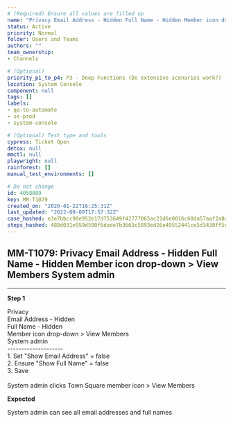 ```yaml
---
# (Required) Ensure all values are filled up
name: "Privacy Email Address - Hidden Full Name - Hidden Member icon drop-down > View Members System admin"
status: Active
priority: Normal
folder: Users and Teams
authors: ""
team_ownership: 
- Channels

# (Optional)
priority_p1_to_p4: P3 - Deep Functions (Do extensive scenarios work?)
location: System Console
component: null
tags: []
labels: 
- qa-to-automate
- se-prod
- system-console

# (Optional) Test type and tools
cypress: Ticket Open
detox: null
mmctl: null
playwright: null
rainforest: []
manual_test_environments: []

# Do not change
id: 4058089
key: MM-T1079
created_on: "2020-01-22T16:25:31Z"
last_updated: "2022-09-09T17:57:32Z"
case_hashed: e3e7bbcc98e952e17d753649f42777065ac21d6e0016c60da57aaf2a8a350269dcf5cef0d64350b592158519560e07d9
steps_hashed: 488d031e959d590f6dade7b3663c5893ed26e49552441ce5d3438ff5d625bdfd574bedbbc9656362aae3d9f3278e909c
---
```


<!-- (Auto-generated) Based on frontmatter's "key" and "name" -->

## MM-T1079: Privacy Email Address - Hidden Full Name - Hidden Member icon drop-down > View Members System admin

---

**Step 1**

Privacy\
Email Address - Hidden\
Full Name - Hidden\
Member icon drop-down > View Members\
System admin\
\--------------------\
1\. Set "Show Email Address" = false\
2\. Ensure "Show Full Name" = false\
3\. Save\
\
System admin clicks Town Square member icon > View Members

**Expected**

System admin can see all email addresses and full names
